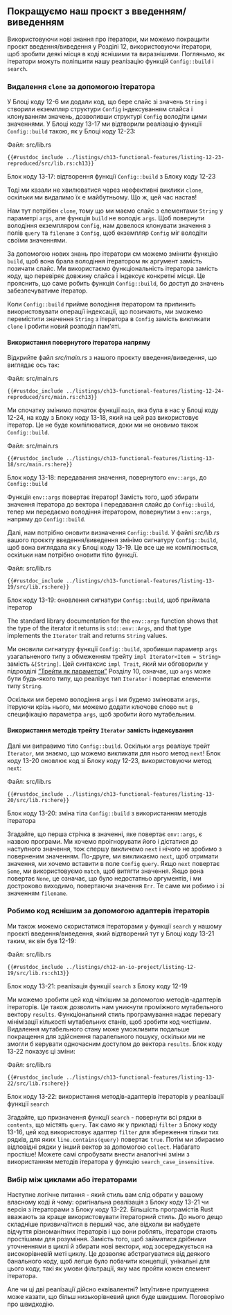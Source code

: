## Покращуємо наш проєкт з введенням/виведенням

Використовуючи нові знання про ітератори, ми можемо покращити проєкт введення/виведення у Розділі 12, використовуючи ітератори, щоб зробити деякі місця в коді яснішими та виразнішими. Погляньмо, як ітератори можуть поліпшити нашу реалізацію функцій `Config::build` і `search`.

### Видалення `clone` за допомогою ітератора

У Блоці коду 12-6 ми додали код, що бере слайс зі значень `String` і створили екземпляр структури `Config` індексуванням слайса і клонуванням значень, дозволивши структурі `Config` володіти цими значеннями. У Блоці коду 13-17 ми відтворили реалізацію функції `Config::build` такою, як у Блоці коду 12-23:

<span class="filename">Файл: src/lib.rs</span>

```rust,ignore
{{#rustdoc_include ../listings/ch13-functional-features/listing-12-23-reproduced/src/lib.rs:ch13}}
```


<span class="caption">Блок коду 13-17: відтворення функції `Config::build` з Блоку коду 12-23</span>

Тоді ми казали не хвилюватися через неефективні виклики `clone`, оскільки ми видалимо їх e майбутньому. Що ж, цей час настав!

Нам тут потрібен `clone`, тому що ми маємо слайс з елементами `String` у параметрі `args`, але функція `build` не володіє `args`. Щоб повернути володіння екземпляром `Config`, нам довелося клонувати значення з полів `query` та `filename` з `Config`, щоб екземпляр `Config` міг володіти своїми значеннями.

За допомогою нових знань про ітератори см можемо змінити функцію `build`, щоб вона брала володіння ітератором як аргумент замість позичати слайс. Ми використаємо функціональність ітератора замість коду, що перевіряє довжину слайса і індексує конкретні місця. Це прояснить, що саме робить функція `Config::build`, бо доступ до значень забезпечуватиме ітератор.

Коли `Config::build` прийме володіння ітератором та припинить використовувати операції індексації, що позичають, ми зможемо перемістити значення `String` з ітератора в `Config` замість викликати `clone` і робити новий розподіл пам'яті.

#### Використання повернутого ітератора напряму

Відкрийте файл *src/main.rs* з нашого проєкту введення/виведення, що виглядає ось так:

<span class="filename">Файл: src/main.rs</span>

```rust,ignore
{{#rustdoc_include ../listings/ch13-functional-features/listing-12-24-reproduced/src/main.rs:ch13}}
```

Ми спочатку змінимо початок функції `main`, яка була в нас у Блоці коду 12-24, на коду з Блоку коду 13-18, який на цей раз використовує ітератор. Це не буде компілюватися, доки ми не оновимо також `Config::build`.

<span class="filename">Файл: src/main.rs</span>

```rust,ignore,does_not_compile
{{#rustdoc_include ../listings/ch13-functional-features/listing-13-18/src/main.rs:here}}
```


<span class="caption">Блок коду 13-18: передавання значення, повернутого `env::args`, до `Config::build`</span>

Функція `env::args` повертає ітератор! Замість того, щоб збирати значення ітератора до вектора і передавання слайс до `Config::build`, тепер ми передаємо володіння ітератором, повернутим з `env::args`, напряму до `Config::build`.

Далі, нам потрібно оновити визначення `Config::build`. У файлі *src/lib.rs* вашого проєкту введення/виведення змінімо сигнатуру `Config::build`, щоб вона виглядала як у Блоці коду 13-19. Це все ще не компілюється, оскільки нам потрібно оновити тіло функції.

<span class="filename">Файл: src/lib.rs</span>

```rust,ignore,does_not_compile
{{#rustdoc_include ../listings/ch13-functional-features/listing-13-19/src/lib.rs:here}}
```


<span class="caption">Блок коду 13-19: оновлення сигнатури `Config::build`, щоб приймала ітератор</span>

The standard library documentation for the `env::args` function shows that the type of the iterator it returns is `std::env::Args`, and that type implements the `Iterator` trait and returns `String` values.

Ми оновили сигнатуру функції `Config::build`, зробивши параметр `args` узагальненого типу з обмеженням трейту `impl Iterator<Item = String>` замість `&[String]`. Цей синтаксис `impl Trait`, який ми обговорили у підрозділі [“Трейти як параметри”][impl-trait]<!-- ignore --> Розділу 10, означає, що `args` може бути будь-якого типу, що реалізує тип `Iterator` і повертає елементи типу `String`.

Оскільки ми беремо володіння `args` і ми будемо змінювати `args`, ітеруючи крізь нього, ми можемо додати ключове слово `mut` в специфікацію параметра `args`, щоб зробити його мутабельним.

#### Використання методів трейту `Iterator` замість індексування

Далі ми виправимо тіло `Config::build`. Оскільки `args` реалізує трейт `Iterator`, ми знаємо, що можемо викликати для нього метод `next`! Блок коду 13-20 оновлює код зі Блоку коду 12-23, використовуючи метод `next`:

<span class="filename">Файл: src/lib.rs</span>

```rust,noplayground
{{#rustdoc_include ../listings/ch13-functional-features/listing-13-20/src/lib.rs:here}}
```


<span class="caption">Блок коду 13-20: зміна тіла `Config::build` з використанням методів ітератора</span>

Згадайте, що перша стрічка в значенні, яке повертає `env::args`, є назвою програми. Ми хочемо проігнорувати його і дістатися до наступного значення, тож спершу викличемо `next` і нічого не зробимо з поверненим значенням. По-друге, ми викликаємо `next`, щоб отримати значення, ми хочемо вставити в поле `Config` `query`. Якщо `next` повертає `Some`, ми використовуємо `match`, щоб витягти значення. Якщо вона повертає `None`, це означає, що було недостатньо аргументів, і ми достроково виходимо, повертаючи значення `Err`. Те саме ми робимо і зі значенням `filename`.

### Робимо код яснішим за допомогою адаптерів ітераторів

Ми також можемо скористатися ітераторами у функції `search` у нашому проєкті введення/виведення, який відтворений тут у Блоці коду 13-21 таким, як він був 12-19:

<span class="filename">Файл: src/lib.rs</span>

```rust,ignore
{{#rustdoc_include ../listings/ch12-an-io-project/listing-12-19/src/lib.rs:ch13}}
```


<span class="caption">Блок коду 13-21: реалізація функції `search` з Блоку коду 12-19</span>

Ми можемо зробити цей код чіткішим за допомогою методів-адаптерів ітераторів. Це також дозволить нам уникнути проміжного мутабельного вектору `results`. Функціональний стиль програмування надає перевагу мінімізації кількості мутабельних станів, щоб зробити код чистішим. Видалення мутабельного стану може уможливити подальше покращення для здійснення паралельного пошуку, оскільки ми не змогли б керувати одночасним доступом до вектора `results`. Блок коду 13-22 показує ці зміни:

<span class="filename">Файл: src/lib.rs</span>

```rust,ignore
{{#rustdoc_include ../listings/ch13-functional-features/listing-13-22/src/lib.rs:here}}
```


<span class="caption">Блок коду 13-22: використання методів-адаптерів ітераторів у реалізації функції `search`</span>

Згадайте, що призначення функції `search` - повернути всі рядки в `contents`, що містять `query`. Так само як у прикладі `filter` з Блоку коду 13-16, цей код використовує адаптер `filter` для збереження тільки тих рядків, для яких `line.contains(query)` повертає `true`. Потім ми збираємо відповідні рядки у інший вектор за допомогою `collect`. Набагато простіше! Можете самі спробувати внести аналогічні зміни з використанням методів ітератора у функцію `search_case_insensitive`.

### Вибір між циклами або ітераторами

Наступне логічне питання - який стиль вам слід обрати у вашому власному коді й чому: оригінальна реалізація з Блоку коду 13-21 чи версія з ітераторами з Блоку коду 13-22. Більшість програмістів Rust вважають за краще використовувати ітераторний стиль. До нього дещо складніше призвичаїтися в перший час, але відколи ви набудете відчуття різноманітних ітераторів і що вони роблять, ітератори стають простішими для розуміння. Замість того, щоб займатися дрібними уточненнями в циклі й збирати нові вектори, код зосереджується на високорівневій меті циклу. Це дозволяє абстрагуватися від деякого банального коду, щоб легше було побачити концепції, унікальні для цього коду, такі як умови фільтрації, яку має пройти кожен елемент ітератора.

Але чи ці дві реалізації дійсно еквівалентні? Інтуїтивне припущення може казати, що більш низькорівневий цикл буде швидшим. Поговорімо про швидкодію.

[impl-trait]: ch10-02-traits.html#traits-as-parameters
